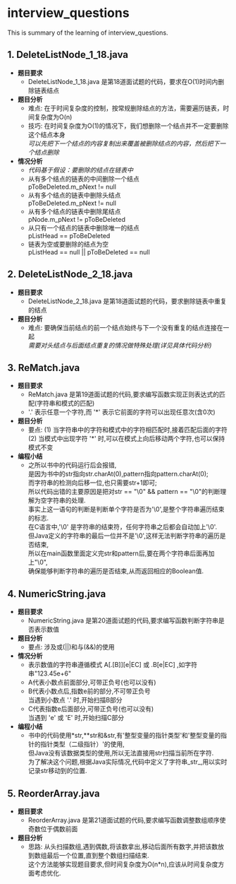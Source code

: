 # interview_questions
This is summary of the learning of interview_questions.  
  
  
## 1. DeleteListNode_1_18.java
* **题目要求**
  * DeleteListNode_1_18.java  是第18道面试题的代码，要求在O(1)时间内删除链表结点  
* **题目分析**
  * 难点: 在于时间复杂度的控制，按常规删除结点的方法，需要遍历链表，时间复杂度为O(n)  
  * 技巧: 在时间复杂度为O(1)的情况下，我们想删除一个结点并不一定要删除这个结点本身  
         _可以先把下一个结点的内容复制出来覆盖被删除结点的内容，然后把下一个结点删除_
* **情况分析**  
  * _代码基于假设：要删除的结点在链表中_  
  * 从有多个结点的链表的中间删除一个结点  
  pToBeDeleted.m_pNext != null  
  * 从有多个结点的链表中删除头结点  
  pToBeDeleted.m_pNext != null  
  * 从有多个结点的链表中删除尾结点  
  pNode.m_pNext != pToBeDeleted  
  * 从只有一个结点的链表中删除唯一的结点  
  pListHead == pToBeDeleted  
  * 链表为空或要删除的结点为空  
  pListHead == null || pToBeDeleted == null  
    
## 2. DeleteListNode_2_18.java  
* **题目要求**  
  * DeleteListNode_2_18.java  是第18道面试题的代码，要求删除链表中重复的结点  
* **题目分析**
  * 难点: 要确保当前结点的前一个结点始终与下一个没有重复的结点连接在一起  
         _需要对头结点与后面结点重复的情况做特殊处理(详见具体代码分析)_  
         
## 3. ReMatch.java  
* **题目要求**  
  * ReMatch.java  是第19道面试题的代码,要求编写函数实现正则表达式的匹配(字符串和模式的匹配)  
  *  '.' 表示任意一个字符,而 '*' 表示它前面的字符可以出现任意次(含0次)  
* **题目分析**  
  * 要点: (1) 当字符串中的字符和模式中的字符相匹配时,接着匹配后面的字符  
    (2) 当模式中出现字符 '*' 时,可以在模式上向后移动两个字符,也可以保持模式不变  
* **编程小结**  
  * 之所以书中的代码运行后会报错,  
    是因为书中的str指向str.charAt(0),pattern指向pattern.charAt(0);  
    而字符串的检测向后移一位,也只需要str+1即可;  
    所以代码出错的主要原因是把对str == "\0" && pattern == "\0"的判断理解为空字符串的处理.  
    事实上这一语句的判断是判断单个字符是否为'\0',是整个字符串遍历结束的标志.  
    在C语言中,'\0' 是字符串的结束符，任何字符串之后都会自动加上'\0'.  
    但Java定义的字符串的最后一位并不是'\0',这样无法判断字符串的遍历是否结束,  
    所以在main函数里面定义完str和pattern后,要在两个字符串后面再加上"\0",  
    确保能够判断字符串的遍历是否结束,从而返回相应的Boolean值.  
      
## 4. NumericString.java  
* **题目要求**  
  * NumericString.java  是第20道面试题的代码,要求编写函数判断字符串是否表示数值  
* **题目分析**  
  * 要点: 涉及或(||)和与(&&)的使用  
* **情况分析**  
  * 表示数值的字符串遵循模式 A[.[B]][e|EC] 或 .B[e|EC]  ,如字符串"123.45e+6"
  * A代表小数点前面部分,可带正负号(也可以没有)  
  * B代表小数点后,指数e前的部分,不可带正负号  
    当遇到小数点 '.' 时,开始扫描B部分  
  * C代表指数e后面部分,可带正负号(也可以没有)  
    当遇到 'e' 或 'E' 时,开始扫描C部分  
* **编程小结**  
  * 书中的代码使用*str,**str和&str,有'整型变量的指针类型'和'整型变量的指针的指针类型（二级指针）'的使用,  
    但Java没有该数据类型的使用,所以无法直接用str扫描当前所在字符.  
    为了解决这个问题,根据Java实际情况,代码中定义了字符串_str_,用以实时记录str移动到的位置.  
    
## 5. ReorderArray.java  
* **题目要求**  
  * ReorderArray.java  是第21道面试题的代码,要求编写函数调整数组顺序使奇数位于偶数前面  
* **题目分析**  
  * 思路: 从头扫描数组,遇到偶数,将该数拿出,移动后面所有数字,并把该数放到数组最后一个位置,直到整个数组扫描结束.  
    这个方法能够实现题目要求,但时间复杂度为O(n*n),应该从时间复杂度方面考虑优化.
